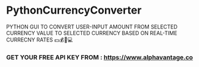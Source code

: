 # PythonCurrencyConverter
PYTHON GUI TO CONVERT USER-INPUT AMOUNT FROM SELECTED CURRENCY VALUE TO SELECTED CURRENCY BASED ON REAL-TIME CURRECNY RATES 💵💰🐍💻

### GET YOUR FREE API KEY FROM : https://www.alphavantage.co

